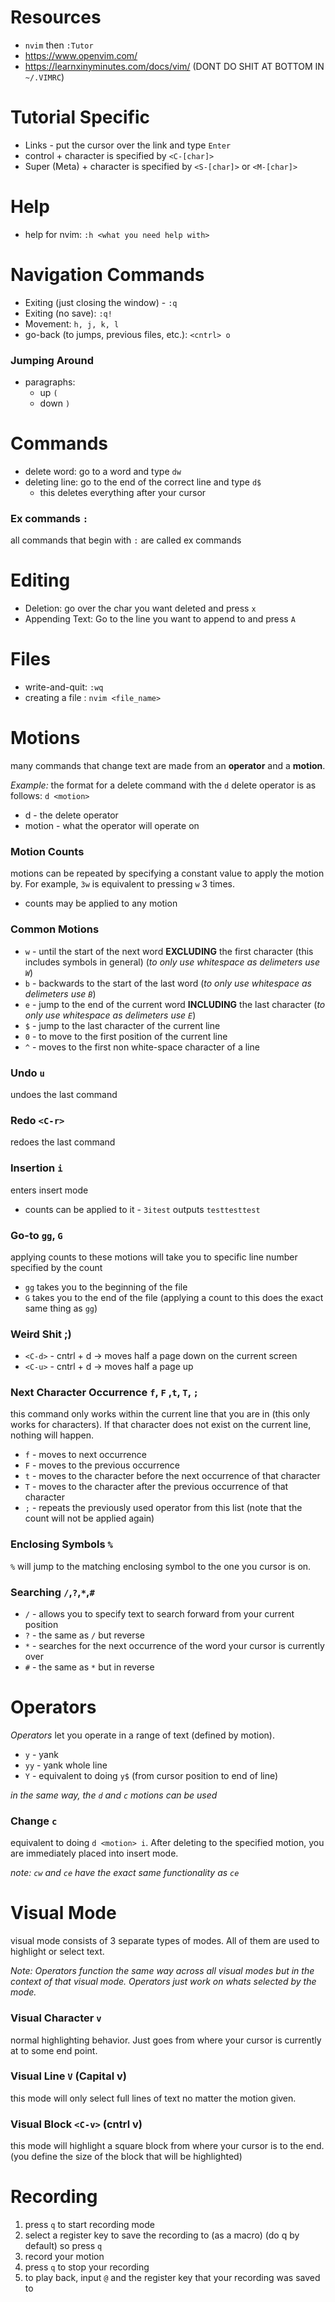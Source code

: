 # Resources
- `nvim` then `:Tutor`
- https://www.openvim.com/
- https://learnxinyminutes.com/docs/vim/ (DONT DO SHIT AT BOTTOM IN `~/.VIMRC`)
#  Tutorial Specific 
- Links - put the cursor over the link and type `Enter`
- control + character is specified by `<C-[char]>`
- Super (Meta) + character is specified by `<S-[char]>` or `<M-[char]>`
# Help
- help for nvim: `:h <what you need help with>`

# Navigation Commands
- Exiting (just closing the window) - `:q`
- Exiting (no save): `:q!`
- Movement: `h, j, k, l`
- go-back (to jumps, previous files, etc.): `<cntrl> o`

### Jumping Around
- paragraphs: 
	- up  `(`
	- down  `)`

# Commands
- delete word: go to a word and type `dw`
- deleting line: go to the end of the correct line and type `d$`
	- this deletes everything after your cursor 
### Ex commands `:`
all commands that begin with `:` are called ex commands

# Editing
- Deletion:  go over the char you want deleted and press `x`
- Appending Text: Go to the line you want to append to and press `A`

# Files
- write-and-quit: `:wq`
- creating a file : `nvim <file_name>`

# Motions 
many commands that change text are made from an **operator** and a **motion**.

*Example:*
the format for a delete command with the `d` delete operator is as follows:
			`d <motion>`
- d - the delete operator 
- motion - what the operator will operate on 

### Motion Counts 
motions can be repeated by specifying a constant value to apply the motion by. For example, `3w` is equivalent to pressing `w` 3 times.  
- counts may be applied to any motion 

### Common Motions
- `w` - until the start of the next word **EXCLUDING** the first character (this includes symbols in general) (*to only use whitespace as delimeters use `W`*) 
- `b` - backwards to the start of the last word (*to only use whitespace as delimeters use `B`*) 
- `e` - jump to the end of the current word **INCLUDING** the last character (*to only use whitespace as delimeters use `E`*) 
- `$` - jump to the last character of the current line 
- `0` - to move to the first position of the current line
- `^` - moves to the first non white-space character of a line 

### Undo `u`
undoes the last command 

### Redo `<C-r>`
redoes the last command 

### Insertion  `i`
enters insert mode 
- counts can be applied to it - `3itest` outputs `testtesttest`

### Go-to `gg`, `G`
applying counts to these motions will take you to specific line number specified by the count 
- `gg` takes you to the beginning of the file 
- `G` takes you to the end of the file (applying a count to this does the exact same thing as `gg`)

### Weird Shit ;) 
- `<C-d>` - cntrl + d -> moves half a page down on the current screen
- `<C-u>` - cntrl + d -> moves half a page up 

### Next Character Occurrence `f`, `F` ,`t`, `T`, `;`
this command only works within the current line that you are in (this only works for characters). If that character does not exist on the current line, nothing will happen. 
- `f` - moves to next occurrence 
- `F` - moves to the previous occurrence 
- `t` - moves to the character before the next occurrence of that character 
- `T` - moves to the character after the previous occurrence of that character
- `;` - repeats the previously used operator from this list (note that the count will not be applied again)
### Enclosing Symbols `%`
`%` will jump to the matching enclosing symbol to the one you cursor is on. 

### Searching `/`,`?`,`*`,`#`
- `/` - allows you to specify text to search forward from your current position 
- `?` - the same as `/` but reverse
- `*` - searches for the next occurrence of the word your cursor is currently over 
- `#` - the same as `*` but in reverse
# Operators
_Operators_ let you operate in a range of text (defined by motion). 
- `y` - yank
- `yy` - yank whole line 
- `Y` - equivalent to doing `y$` (from cursor position to end of line)

*in the same way, the `d` and `c` motions can be used*

### Change `c`
equivalent to doing `d <motion> i`. After deleting to the specified motion, you are immediately placed into insert mode.

*note: `cw` and `ce` have the exact same functionality as `ce`*


# Visual Mode 
visual mode consists of 3 separate types of modes. All of them are used to highlight or select text.

*Note: Operators function the same way across all visual modes but in the context of that visual mode. Operators just work on whats selected by the mode.* 

### Visual Character `v`
normal highlighting behavior. Just goes from where your cursor is currently at to some end point.

### Visual Line `V` (Capital v)
this mode will only select full lines of text no matter the motion given. 

### Visual Block `<C-v>` (cntrl v)
this mode will highlight a square block from where your cursor is to the end. (you define the size of the block that will be highlighted)

# Recording 
1. press `q` to start recording mode
2. select a register key to save the recording to (as a macro) (do q by default) so press `q`
3. record your motion 
4. press `q` to stop your recording 
5. to play back, input `@` and the register key that your recording was saved to 

